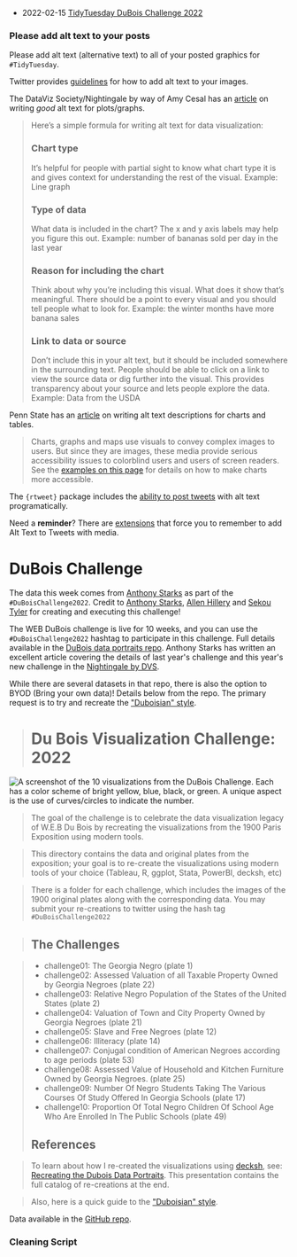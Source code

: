 

* 2022-02-15 [TidyTuesday DuBois Challenge 2022](https://hardin47.github.io/TidyTuesday/2022-02-15/DuBois2022.html)



### Please add alt text to your posts

Please add alt text (alternative text) to all of your posted graphics for `#TidyTuesday`.

Twitter provides [guidelines](https://help.twitter.com/en/using-twitter/picture-descriptions) for how to add alt text to your images.

The DataViz Society/Nightingale by way of Amy Cesal has an [article](https://medium.com/nightingale/writing-alt-text-for-data-visualization-2a218ef43f81) on writing *good* alt text for plots/graphs.

> Here’s a simple formula for writing alt text for data visualization:
>
> ### Chart type
>
> It’s helpful for people with partial sight to know what chart type it is and gives context for understanding the rest of the visual. Example: Line graph
>
> ### Type of data
>
> What data is included in the chart? The x and y axis labels may help you figure this out. Example: number of bananas sold per day in the last year
>
> ### Reason for including the chart
>
> Think about why you’re including this visual. What does it show that’s meaningful. There should be a point to every visual and you should tell people what to look for. Example: the winter months have more banana sales
>
> ### Link to data or source
>
> Don’t include this in your alt text, but it should be included somewhere in the surrounding text. People should be able to click on a link to view the source data or dig further into the visual. This provides transparency about your source and lets people explore the data. Example: Data from the USDA

Penn State has an [article](https://accessibility.psu.edu/images/charts/) on writing alt text descriptions for charts and tables.

> Charts, graphs and maps use visuals to convey complex images to users. But since they are images, these media provide serious accessibility issues to colorblind users and users of screen readers. See the [examples on this page](https://accessibility.psu.edu/images/charts/) for details on how to make charts more accessible.

The `{rtweet}` package includes the [ability to post tweets](https://docs.ropensci.org/rtweet/reference/post_tweet.html) with alt text programatically.

Need a **reminder**? There are [extensions](https://chrome.google.com/webstore/detail/twitter-required-alt-text/fpjlpckbikddocimpfcgaldjghimjiik/related) that force you to remember to add Alt Text to Tweets with media.

# DuBois Challenge

The data this week comes from [Anthony Starks](https://github.com/ajstarks/dubois-data-portraits/tree/master/challenge/2022) as part of the `#DuBoisChallenge2022`. Credit to [Anthony Starks](https://twitter.com/ajstarks), [Allen Hillery](https://twitter.com/AlDatavizguy) and [Sekou Tyler](https://twitter.com/sqlsekou) for creating and executing this challenge!

The WEB DuBois challenge is live for 10 weeks, and you can use the `#DuBoisChallenge2022` hashtag to participate in this challenge. Full details available in the [DuBois data portraits repo](https://github.com/ajstarks/dubois-data-portraits/tree/master/challenge/2022). Anthony Starks has written an excellent article covering the details of last year's challenge and this year's new challenge in the [Nightingale by DVS](https://nightingaledvs.com/the-dubois-challenge/).

While there are several datasets in that repo, there is also the option to BYOD (Bring your own data)! Details below from the repo. The primary request is to try and recreate the ["Duboisian" style](https://github.com/ajstarks/dubois-data-portraits/blob/master/dubois-style.pdf). 

> # Du Bois Visualization Challenge: 2022

![A screenshot of the 10 visualizations from the DuBois Challenge. Each has a color scheme of bright yellow, blue, black, or green. A unique aspect is the use of curves/circles to indicate the number.](cat2022.png)

> The goal of the challenge is to celebrate the data visualization legacy of W.E.B Du Bois by recreating the visualizations from the 1900 Paris Exposition using modern tools.

> This directory contains the data and original plates from the exposition; your goal is to re-create the visualizations using modern tools of your choice (Tableau, R, ggplot, Stata, PowerBI, decksh, etc)

> There is a folder for each challenge, which includes the images of the 1900 original plates along with the corresponding data. You may submit your re-creations to twitter using the hash tag `#DuBoisChallenge2022`

> ## The Challenges

> -   challenge01: The Georgia Negro (plate 1)
> -   challenge02: Assessed Valuation of all Taxable Property Owned by Georgia Negroes  (plate 22)
> -   challenge03: Relative Negro Population of the States of the United States (plate 2)
> -   challenge04: Valuation of Town and City Property Owned by Georgia Negroes (plate 21)
> -   challenge05: Slave and Free Negroes (plate 12)
> -   challenge06: Illiteracy (plate 14)
> -   challenge07: Conjugal condition of American Negroes according to age periods (plate 53)
> -   challenge08: Assessed Value of Household and Kitchen Furniture Owned by Georgia  Negroes. (plate 25)
> -   challenge09: Number Of Negro Students Taking The Various Courses Of Study Offered In Georgia Schools (plate 17)
> -   challenge10: Proportion Of Total Negro Children Of School Age Who Are Enrolled In The Public Schools (plate 49)
>
> ## References

> To learn about how I re-created the visualizations using [decksh](https://speakerdeck.com/ajstarks/decksh-a-little-language-for-decks), see: [Recreating the Dubois Data Portraits](https://speakerdeck.com/ajstarks/recreating-the-dubois-data-portraits). This presentation contains the full catalog of re-creations at the end.

> Also, here is a quick guide to the ["Duboisian" style](https://github.com/ajstarks/dubois-data-portraits/blob/master/dubois-style.pdf).

Data available in the [GitHub repo](https://github.com/ajstarks/dubois-data-portraits/tree/master/challenge/2022).

### Cleaning Script
